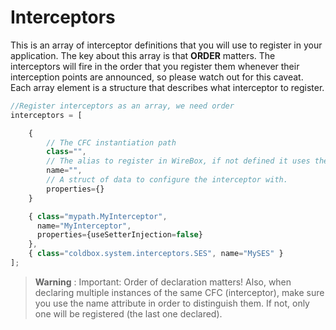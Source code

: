 # Interceptors

This is an array of interceptor definitions that you will use to register in your application. The key about this array is that **ORDER** matters. The interceptors will fire in the order that you register them whenever their interception points are announced, so please watch out for this caveat. Each array element is a structure that describes what interceptor to register.

```javascript
//Register interceptors as an array, we need order
interceptors = [

    { 
        // The CFC instantiation path
        class="",
        // The alias to register in WireBox, if not defined it uses the name of the CFC
        name="",
        // A struct of data to configure the interceptor with.
        properties={}
    }

    { class="mypath.MyInterceptor",
      name="MyInterceptor",
      properties={useSetterInjection=false}
    },
    { class="coldbox.system.interceptors.SES", name="MySES" }
];
```

> **Warning** : Important: Order of declaration matters! Also, when declaring multiple instances of the same CFC \(interceptor\), make sure you use the name attribute in order to distinguish them. If not, only one will be registered \(the last one declared\).

